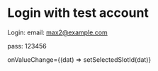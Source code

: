 # Login with test account

Login: 
email: max2@example.com

pass: 123456

onValueChange={(dat) => setSelectedSlotId(dat)}